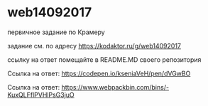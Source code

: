 # web14092017
первичное задание по Крамеру

задание см. по адресу
https://kodaktor.ru/g/web14092017

ссылку на ответ помещайте в README.MD своего репозитория

Ссылка на ответ: https://codepen.io/kseniaVeH/pen/dVGwBO 

Cсылка на ответ: https://www.webpackbin.com/bins/-KuxQLFflPVHlPsG3juO
